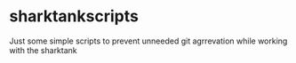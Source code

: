 # sharktankscripts
Just some simple scripts to prevent unneeded git agrrevation while working with the sharktank

